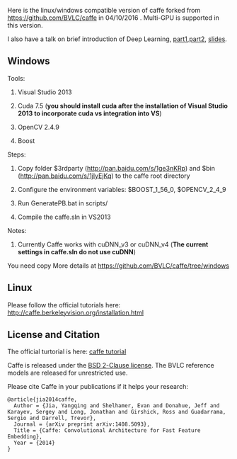 Here is the linux/windows compatible version of caffe forked from https://github.com/BVLC/caffe in 04/10/2016 . Multi-GPU is
supported in this version.

I also have a talk on brief introduction of Deep Learning, [part1](http://v.youku.com/v_show/id_XMTYyMTk1NDU2MA==.html),[part2](http://v.youku.com/v_show/id_XMTYyMTk2MTEwOA==.html), [slides](http://pan.baidu.com/s/1hrMmyS8).

## Windows
Tools:

1. Visual Studio 2013

2. Cuda 7.5 (**you should install cuda after the installation of Visual Studio 2013 to incorporate cuda vs integration into VS**)

3. OpenCV 2.4.9

4. Boost

Steps:

1. Copy folder \$3rdparty (http://pan.baidu.com/s/1ge3nKRp) and \$bin (http://pan.baidu.com/s/1jIyEjKq) to the caffe root directory

2. Configure the environment variables: \$BOOST_1_56_0, \$OPENCV_2_4_9

3. Run GeneratePB.bat in scripts/ 

4. Compile the caffe.sln in VS2013

Notes:

1. Currently Caffe works with cuDNN_v3 or cuDNN_v4 (**The current settings in caffe.sln do not use cuDNN**)

You need copy More details at https://github.com/BVLC/caffe/tree/windows

## Linux

Please follow the official tutorials here: http://caffe.berkeleyvision.org/installation.html 

## License and Citation

The official turtorial is here: [caffe tutorial](http://caffe.berkeleyvision.org/installation.html)

Caffe is released under the [BSD 2-Clause license](https://github.com/BVLC/caffe/blob/master/LICENSE).
The BVLC reference models are released for unrestricted use.

Please cite Caffe in your publications if it helps your research:

    @article{jia2014caffe,
      Author = {Jia, Yangqing and Shelhamer, Evan and Donahue, Jeff and Karayev, Sergey and Long, Jonathan and Girshick, Ross and Guadarrama, Sergio and Darrell, Trevor},
      Journal = {arXiv preprint arXiv:1408.5093},
      Title = {Caffe: Convolutional Architecture for Fast Feature Embedding},
      Year = {2014}
    }

